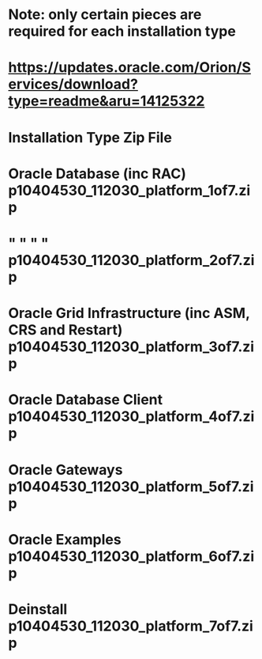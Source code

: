 # Note: only certain pieces are required for each installation type
#
# https://updates.oracle.com/Orion/Services/download?type=readme&aru=14125322
#
# Installation Type                                     Zip File
# Oracle Database (inc RAC)                             p10404530_112030_platform_1of7.zip
#  " "     " "                                          p10404530_112030_platform_2of7.zip
# Oracle Grid Infrastructure (inc ASM, CRS and Restart) p10404530_112030_platform_3of7.zip
# Oracle Database Client                                p10404530_112030_platform_4of7.zip
# Oracle Gateways                                       p10404530_112030_platform_5of7.zip
# Oracle Examples                                       p10404530_112030_platform_6of7.zip
# Deinstall                                             p10404530_112030_platform_7of7.zip
